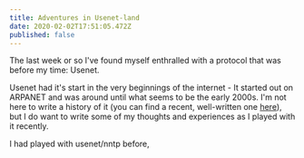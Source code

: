 ```yaml
---
title: Adventures in Usenet-land
date: 2020-02-02T17:51:05.472Z
published: false
---
```

The last week or so I've found myself enthralled with a protocol that was before my time: Usenet.

Usenet had it's start in the very beginnings of the internet - It started out on ARPANET and was around until what seems to be the early 2000s. I'm not here to write a history of it (you can find a recent, well-written one [here](https://www.cs.columbia.edu/~smb/blog/2019-11/2019-11-14a.html)), but I do want to write some of my thoughts and experiences as I played with it recently.

I had played with usenet/nntp before,
